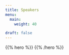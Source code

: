 ```yaml
---
title: Speakers
menu:
  main:
    weight: 40

draft: false
---
```

{{% hero %}}
{{% /hero %}}
